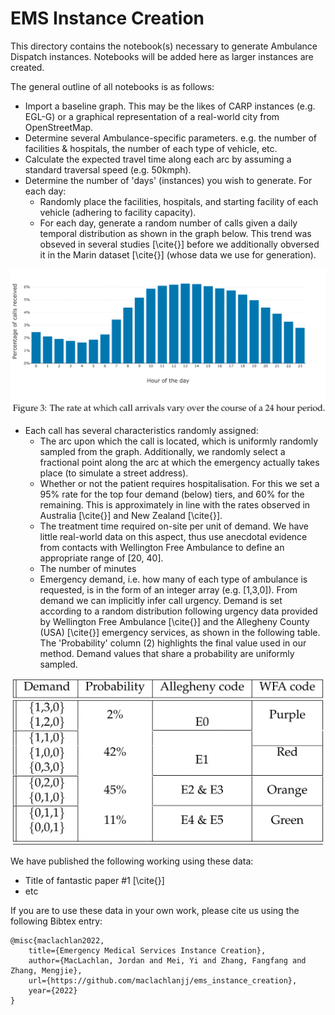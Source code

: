 # EMS Instance Creation

This directory contains the notebook(s) necessary to generate Ambulance Dispatch instances. Notebooks will be added here as larger instances are created.

The general outline of all notebooks is as follows:
* Import a baseline graph. This may be the likes of CARP instances (e.g. EGL-G) or a graphical representation of a real-world city from OpenStreetMap.
* Determine several Ambulance-specific parameters. e.g. the number of facilities & hospitals, the number of each type of vehicle, etc.
* Calculate the expected travel time along each arc by assuming a standard traversal speed (e.g. 50kmph).
* Determine the number of 'days' (instances) you wish to generate. For each day:
  * Randomly place the facilities, hospitals, and starting facility of each vehicle (adhering to facility capacity).  
  * For each day, generate a random number of calls given a daily temporal distribution as shown in the graph below. This trend was obseved in several studies [\cite{}] before we additionally obversed it in the Marin dataset [\cite{}] (whose data we use for generation).   

<p align="center">
<img src="Resources/calls_graph.png" alt="Daily Call Generation Distribution" width="700"/>
</p>

* Each call has several characteristics randomly assigned:
  * The arc upon which the call is located, which is uniformly randomly sampled from the graph. Additionally, we randomly select a fractional point along the arc at which the emergency actually takes place (to simulate a street address).  
  * Whether or not the patient requires hospitalisation. For this we set a 95% rate for the top four demand (below) tiers, and 60% for the remaining. This is approximately in line with the rates observed in Australia [\cite{}] and New Zealand [\cite{}].
  * The treatment time required on-site per unit of demand. We have little real-world data on this aspect, thus use anecdotal evidence from contacts with Wellington Free Ambulance to define an appropriate range of [20, 40].
  * The number of minutes
  * Emergency demand, i.e. how many of each type of ambulance is requested, is in the form of an integer array (e.g. [1,3,0]). From demand we can implicitly infer call urgency. Demand is set according to a random distribution following urgency data provided by Wellington Free Ambulance [\cite{}] and the Allegheny County (USA) [\cite{}] emergency services, as shown in the following table. The 'Probability' column (2) highlights the final value used in our method. Demand values that share a probability are uniformly sampled.  

<p align="center">
<img src="Resources/demand_table.png" alt="Demand Probability Distribution" width="500"/>
</p>

We have published the following working using these data: 

* Title of fantastic paper #1 [\cite{}]
* etc


If you are to use these data in your own work, please cite us using the following Bibtex entry: 

```
@misc{maclachlan2022,
    title={Emergency Medical Services Instance Creation},
    author={MacLachlan, Jordan and Mei, Yi and Zhang, Fangfang and Zhang, Mengjie},
    url={https://github.com/maclachlanjj/ems_instance_creation},
    year={2022}
}
```
